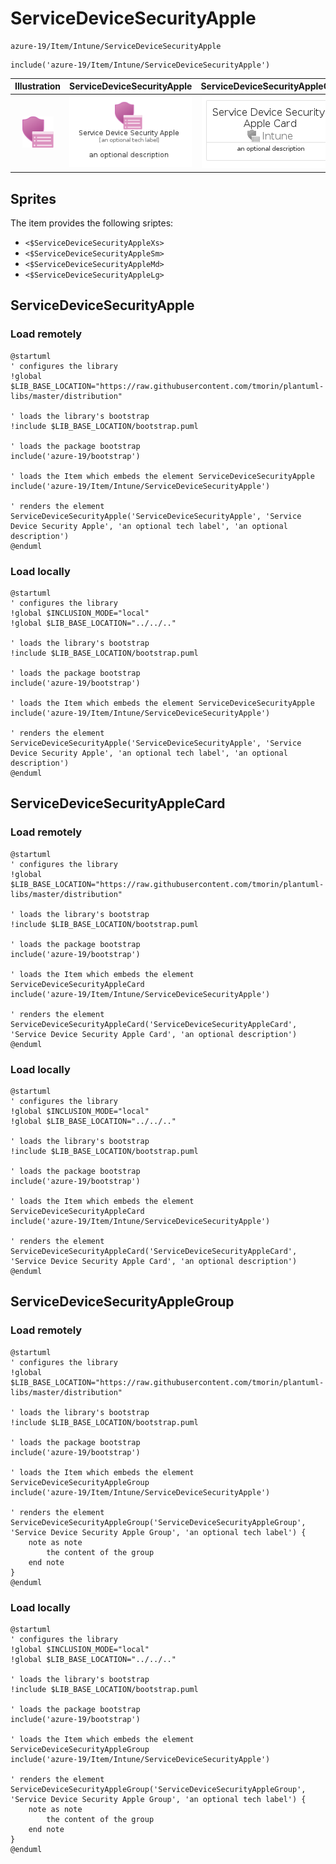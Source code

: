 # ServiceDeviceSecurityApple


```text
azure-19/Item/Intune/ServiceDeviceSecurityApple
```

```text
include('azure-19/Item/Intune/ServiceDeviceSecurityApple')
```



| Illustration | ServiceDeviceSecurityApple | ServiceDeviceSecurityAppleCard | ServiceDeviceSecurityAppleGroup |
| :---: | :---: | :---: | :---: |
| ![illustration for Illustration](../../../azure-19/Item/Intune/ServiceDeviceSecurityApple.png) | ![illustration for ServiceDeviceSecurityApple](../../../azure-19/Item/Intune/ServiceDeviceSecurityApple.Local.png) | ![illustration for ServiceDeviceSecurityAppleCard](../../../azure-19/Item/Intune/ServiceDeviceSecurityAppleCard.Local.png) | ![illustration for ServiceDeviceSecurityAppleGroup](../../../azure-19/Item/Intune/ServiceDeviceSecurityAppleGroup.Local.png) |



## Sprites
The item provides the following sriptes:

- `<$ServiceDeviceSecurityAppleXs>`
- `<$ServiceDeviceSecurityAppleSm>`
- `<$ServiceDeviceSecurityAppleMd>`
- `<$ServiceDeviceSecurityAppleLg>`





## ServiceDeviceSecurityApple

### Load remotely
```plantuml
@startuml
' configures the library
!global $LIB_BASE_LOCATION="https://raw.githubusercontent.com/tmorin/plantuml-libs/master/distribution"

' loads the library's bootstrap
!include $LIB_BASE_LOCATION/bootstrap.puml

' loads the package bootstrap
include('azure-19/bootstrap')

' loads the Item which embeds the element ServiceDeviceSecurityApple
include('azure-19/Item/Intune/ServiceDeviceSecurityApple')

' renders the element
ServiceDeviceSecurityApple('ServiceDeviceSecurityApple', 'Service Device Security Apple', 'an optional tech label', 'an optional description')
@enduml
```

### Load locally
```plantuml
@startuml
' configures the library
!global $INCLUSION_MODE="local"
!global $LIB_BASE_LOCATION="../../.."

' loads the library's bootstrap
!include $LIB_BASE_LOCATION/bootstrap.puml

' loads the package bootstrap
include('azure-19/bootstrap')

' loads the Item which embeds the element ServiceDeviceSecurityApple
include('azure-19/Item/Intune/ServiceDeviceSecurityApple')

' renders the element
ServiceDeviceSecurityApple('ServiceDeviceSecurityApple', 'Service Device Security Apple', 'an optional tech label', 'an optional description')
@enduml
```

## ServiceDeviceSecurityAppleCard

### Load remotely
```plantuml
@startuml
' configures the library
!global $LIB_BASE_LOCATION="https://raw.githubusercontent.com/tmorin/plantuml-libs/master/distribution"

' loads the library's bootstrap
!include $LIB_BASE_LOCATION/bootstrap.puml

' loads the package bootstrap
include('azure-19/bootstrap')

' loads the Item which embeds the element ServiceDeviceSecurityAppleCard
include('azure-19/Item/Intune/ServiceDeviceSecurityApple')

' renders the element
ServiceDeviceSecurityAppleCard('ServiceDeviceSecurityAppleCard', 'Service Device Security Apple Card', 'an optional description')
@enduml
```

### Load locally
```plantuml
@startuml
' configures the library
!global $INCLUSION_MODE="local"
!global $LIB_BASE_LOCATION="../../.."

' loads the library's bootstrap
!include $LIB_BASE_LOCATION/bootstrap.puml

' loads the package bootstrap
include('azure-19/bootstrap')

' loads the Item which embeds the element ServiceDeviceSecurityAppleCard
include('azure-19/Item/Intune/ServiceDeviceSecurityApple')

' renders the element
ServiceDeviceSecurityAppleCard('ServiceDeviceSecurityAppleCard', 'Service Device Security Apple Card', 'an optional description')
@enduml
```

## ServiceDeviceSecurityAppleGroup

### Load remotely
```plantuml
@startuml
' configures the library
!global $LIB_BASE_LOCATION="https://raw.githubusercontent.com/tmorin/plantuml-libs/master/distribution"

' loads the library's bootstrap
!include $LIB_BASE_LOCATION/bootstrap.puml

' loads the package bootstrap
include('azure-19/bootstrap')

' loads the Item which embeds the element ServiceDeviceSecurityAppleGroup
include('azure-19/Item/Intune/ServiceDeviceSecurityApple')

' renders the element
ServiceDeviceSecurityAppleGroup('ServiceDeviceSecurityAppleGroup', 'Service Device Security Apple Group', 'an optional tech label') {
    note as note
        the content of the group
    end note
}
@enduml
```

### Load locally
```plantuml
@startuml
' configures the library
!global $INCLUSION_MODE="local"
!global $LIB_BASE_LOCATION="../../.."

' loads the library's bootstrap
!include $LIB_BASE_LOCATION/bootstrap.puml

' loads the package bootstrap
include('azure-19/bootstrap')

' loads the Item which embeds the element ServiceDeviceSecurityAppleGroup
include('azure-19/Item/Intune/ServiceDeviceSecurityApple')

' renders the element
ServiceDeviceSecurityAppleGroup('ServiceDeviceSecurityAppleGroup', 'Service Device Security Apple Group', 'an optional tech label') {
    note as note
        the content of the group
    end note
}
@enduml
```


